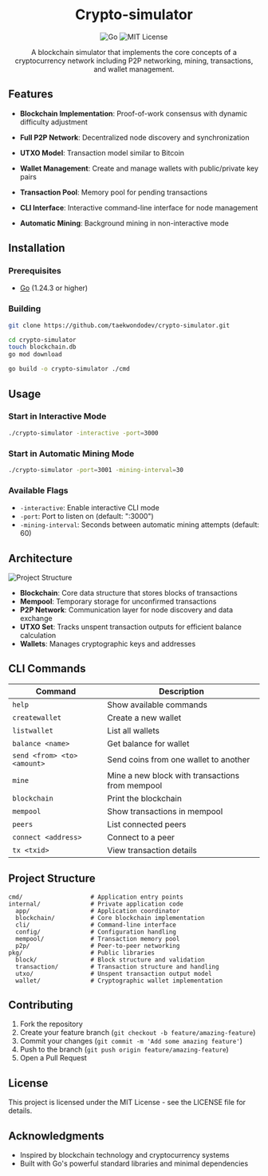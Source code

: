 <div align="center">

# Crypto-simulator

<img alt="Go" src="https://img.shields.io/badge/Go-1.24.3+-00ADD8?logo=go">
<img alt="MIT License" src="https://img.shields.io/badge/License-MIT-yellow.svg">

A blockchain simulator that implements the core concepts of a cryptocurrency network including P2P networking, mining, transactions, and wallet management.

</div>

## Features

- **Blockchain Implementation**: Proof-of-work consensus with dynamic difficulty adjustment

- **Full P2P Network**: Decentralized node discovery and synchronization

- **UTXO Model**: Transaction model similar to Bitcoin

- **Wallet Management**: Create and manage wallets with public/private key pairs

- **Transaction Pool**: Memory pool for pending transactions

- **CLI Interface**: Interactive command-line interface for node management

- **Automatic Mining**: Background mining in non-interactive mode

## Installation

### Prerequisites

- [Go](https://go.dev/doc/install) (1.24.3 or higher)

### Building

```bash
git clone https://github.com/taekwondodev/crypto-simulator.git

cd crypto-simulator
touch blockchain.db
go mod download

go build -o crypto-simulator ./cmd
```

## Usage

### Start in Interactive Mode

```bash
./crypto-simulator -interactive -port=3000
```

### Start in Automatic Mining Mode

```bash
./crypto-simulator -port=3001 -mining-interval=30
```

### Available Flags

- `-interactive`: Enable interactive CLI mode  
- `-port`: Port to listen on (default: ":3000")  
- `-mining-interval`: Seconds between automatic mining attempts (default: 60)


## Architecture

![Project Structure](https://github.com/user-attachments/assets/78ec8b6d-2d24-4f03-8ca4-4a992e1143cd)

- **Blockchain**: Core data structure that stores blocks of transactions
- **Mempool**: Temporary storage for unconfirmed transactions
- **P2P Network**: Communication layer for node discovery and data exchange
- **UTXO Set**: Tracks unspent transaction outputs for efficient balance calculation
- **Wallets**: Manages cryptographic keys and addresses

## CLI Commands

| Command                          | Description                                      |
|----------------------------------|--------------------------------------------------|
| `help`                           | Show available commands                          |
| `createwallet`                   | Create a new wallet                              |
| `listwallet`                     | List all wallets                                 |
| `balance <name>`                 | Get balance for wallet                           |
| `send <from> <to> <amount>`      | Send coins from one wallet to another            |
| `mine`                           | Mine a new block with transactions from mempool  |
| `blockchain`                     | Print the blockchain                             |
| `mempool`                        | Show transactions in mempool                     |
| `peers`                          | List connected peers                             |
| `connect <address>`              | Connect to a peer                                |
| `tx <txid>`                      | View transaction details                         |

## Project Structure

```text
cmd/                   # Application entry points
internal/              # Private application code
  app/                 # Application coordinator
  blockchain/          # Core blockchain implementation
  cli/                 # Command-line interface
  config/              # Configuration handling
  mempool/             # Transaction memory pool
  p2p/                 # Peer-to-peer networking
pkg/                   # Public libraries
  block/               # Block structure and validation
  transaction/         # Transaction structure and handling
  utxo/                # Unspent transaction output model
  wallet/              # Cryptographic wallet implementation
```

## Contributing

1. Fork the repository
2. Create your feature branch (`git checkout -b feature/amazing-feature`)
3. Commit your changes (`git commit -m 'Add some amazing feature'`)
4. Push to the branch (`git push origin feature/amazing-feature`)
5. Open a Pull Request

## License

This project is licensed under the MIT License - see the LICENSE file for details.

## Acknowledgments

- Inspired by blockchain technology and cryptocurrency systems
- Built with Go's powerful standard libraries and minimal dependencies
